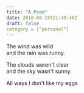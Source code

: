 ```yaml
---
title: "A Poem"
date: 2018-08-15T21:49:46Z
draft: false
category = [“personal”]
---
```


The wind was wild<br>
and the rain was runny.

The clouds weren't clear<br>
and the sky wasn't sunny.

All ways I don't like my eggs
